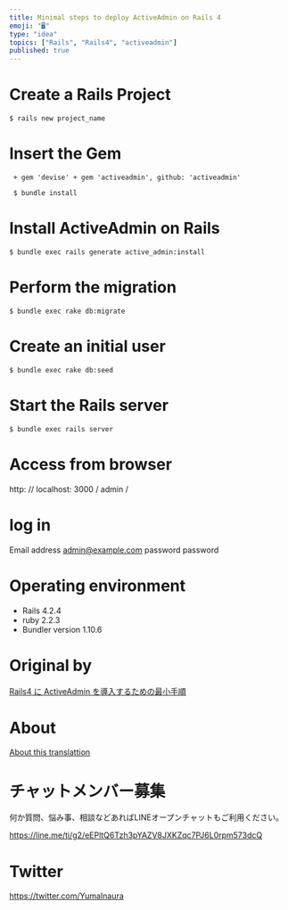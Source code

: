 ```yaml
---
title: Minimal steps to deploy ActiveAdmin on Rails 4
emoji: "🖥"
type: "idea"
topics: ["Rails", "Rails4", "activeadmin"]
published: true
---
```


# Create a Rails Project 

`$ rails new project_name`

 
# Insert the Gem 

     + gem 'devise' + gem 'activeadmin', github: 'activeadmin' 

     $ bundle install 

# Install ActiveAdmin on Rails 

`$ bundle exec rails generate active_admin:install`

 
# Perform the migration 

`$ bundle exec rake db:migrate`

 
# Create an initial user 

`$ bundle exec rake db:seed`

 
# Start the Rails server 

`$ bundle exec rails server`

 
# Access from browser 

http: // localhost: 3000 / admin /

# log in 

Email address admin@example.com password password

# Operating environment 

- Rails 4.2.4 
- ruby 2.2.3 
- Bundler version 1.10.6 


# Original by
[Rails4 に ActiveAdmin を導入するための最小手順](https://qiita.com/Yinaura/items/c77fcf48c3a2bb183f7e)

# About

[About this translattion](https://qiita.com/YumaInaura/items/7f6fd1e9310a6816469a)








<!-- Update From Qiita API -->

# チャットメンバー募集


何か質問、悩み事、相談などあればLINEオープンチャットもご利用ください。

https://line.me/ti/g2/eEPltQ6Tzh3pYAZV8JXKZqc7PJ6L0rpm573dcQ





# Twitter


https://twitter.com/YumaInaura


<!-- Update From Qiita API -->


